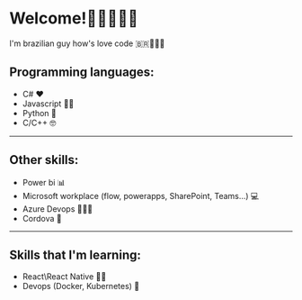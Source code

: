 # Welcome!👋🏻🙋🏻‍♂️

I'm brazilian guy how's love code 🇧🇷👨🏻‍💻

## Programming languages:

- C# ❤️
- Javascript 💪🏻
- Python 🤩
- C/C++ 🤓

------------------------------------------

## Other skills:

- Power bi 📊
- Microsoft workplace (flow, powerapps, SharePoint, Teams...) 💻
- Azure Devops 🕵🏻‍♂️
- Cordova 📳

-----------------------------------------------

## Skills that I'm learning:

- React\React Native 📲🌐
- Devops (Docker, Kubernetes) 🐋


<!--
**Inatan/Inatan** is a ✨ _special_ ✨ repository because its `README.md` (this file) appears on your GitHub profile.

Here are some ideas to get you started:

- 🔭 I’m currently working on ...
- 🌱 I’m currently learning ...
- 👯 I’m looking to collaborate on ...
- 🤔 I’m looking for help with ...
- 💬 Ask me about ...
- 📫 How to reach me: ...
- 😄 Pronouns: ...
- ⚡ Fun fact: ...
-->
